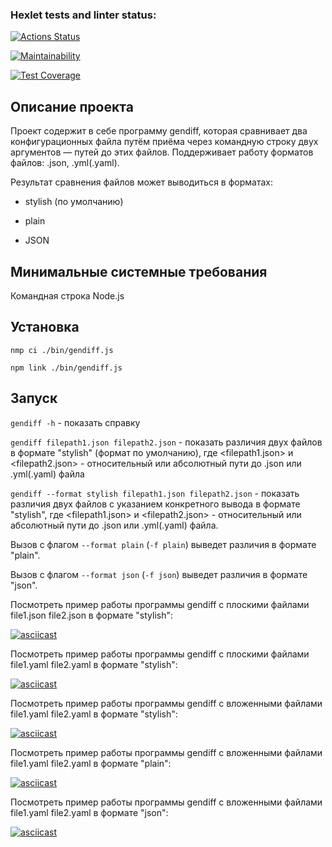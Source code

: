 ### Hexlet tests and linter status:
[![Actions Status](https://github.com/PetrLomaev/frontend-project-46/actions/workflows/hexlet-check.yml/badge.svg)](https://github.com/PetrLomaev/frontend-project-46/actions)


[![Maintainability](https://api.codeclimate.com/v1/badges/313c723c915c787826eb/maintainability)](https://codeclimate.com/github/PetrLomaev/frontend-project-46/maintainability)


[![Test Coverage](https://api.codeclimate.com/v1/badges/313c723c915c787826eb/test_coverage)](https://codeclimate.com/github/PetrLomaev/frontend-project-46/test_coverage)


## Описание проекта

Проект содержит в себе программу gendiff, которая сравнивает два конфигурационных файла путём приёма через командную строку двух аргументов — путей до этих файлов. Поддерживает работу форматов файлов: .json, .yml(.yaml).

Результат сравнения файлов может выводиться в форматах:

- stylish (по умолчанию)

- plain

- JSON


## Минимальные системные требования

Командная строка Node.js


## Установка 

`nmp ci ./bin/gendiff.js`

`npm link ./bin/gendiff.js`

## Запуск

`gendiff -h` - показать справку

`gendiff filepath1.json filepath2.json` - показать различия двух файлов в формате "stylish" (формат по умолчанию), где <filepath1.json> и  <filepath2.json> - относительный или абсолютный пути до .json или .yml(.yaml) файла

`gendiff --format stylish filepath1.json filepath2.json` - показать различия двух файлов с указанием конкретного вывода в формате "stylish", где <filepath1.json> и  <filepath2.json> - относительный или абсолютный пути до .json или .yml(.yaml) файла.

Вызов с флагом `--format plain` (`-f plain`) выведет различия в формате "plain".

Вызов с флагом `--format json` (`-f json`) выведет различия в формате "json".



Посмотреть пример работы программы gendiff с плоскими файлами file1.json file2.json в формате "stylish":

[![asciicast](https://asciinema.org/a/624803.svg)](https://asciinema.org/a/624803)


Посмотреть пример работы программы gendiff с плоскими файлами file1.yaml file2.yaml в формате "stylish":

[![asciicast](https://asciinema.org/a/625742.svg)](https://asciinema.org/a/625742)


Посмотреть пример работы программы gendiff с вложенными файлами file1.yaml file2.yaml в формате "stylish":

[![asciicast](https://asciinema.org/a/627007.svg)](https://asciinema.org/a/627007)


Посмотреть пример работы программы gendiff с вложенными файлами file1.yaml file2.yaml в формате "plain":

[![asciicast](https://asciinema.org/a/627213.svg)](https://asciinema.org/a/627213)


Посмотреть пример работы программы gendiff с вложенными файлами file1.yaml file2.yaml в формате "json":

[![asciicast](https://asciinema.org/a/627339.svg)](https://asciinema.org/a/627339)

